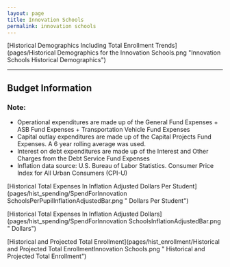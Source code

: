 ```yaml
---
layout: page
title: Innovation Schools
permalink: innovation schools
---
```



[Historical Demographics Including Total Enrollment Trends](pages/Historical Demographics for the Innovation Schools.png "Innovation Schools Historical Demographics")

___

## Budget Information
### Note:
- Operational expenditures are made up of the General Fund Expenses + ASB Fund Expenses + Transportation Vehicle Fund Expenses
- Capital outlay expenditures are made up of the Capital Projects Fund Expenses. A 6 year rolling average was used.
- Interest on debt expenditures are made up of the Interest and Other Charges from the Debt Service Fund Expenses
- Inflation data source: U.S. Bureau of Labor Statistics. Consumer Price Index for All Urban Consumers (CPI-U)

[Historical Total Expenses In Inflation Adjusted Dollars Per Student](pages/hist_spending/SpendForInnovation SchoolsPerPupilInflationAdjustedBar.png " Dollars Per Student")

[Historical Total Expenses In Inflation Adjusted Dollars](pages/hist_spending/SpendForInnovation SchoolsInflationAdjustedBar.png " Dollars")

[Historical and Projected Total Enrollment](pages/hist_enrollment/Historical and Projected Total EnrollmentInnovation Schools.png " Historical and Projected Total Enrollment")

